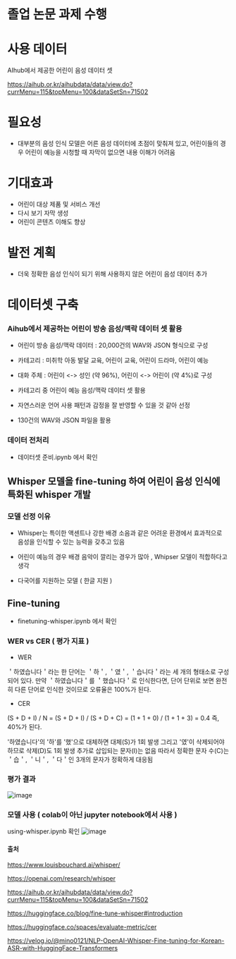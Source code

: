 # 졸업 논문 과제 수행

# 사용 데이터
AIhub에서 제공한 어린이 음성 데이터 셋

https://aihub.or.kr/aihubdata/data/view.do?currMenu=115&topMenu=100&dataSetSn=71502


# 필요성
- 대부분의 음성 인식 모델은 어른 음성 데이터에 초점이 맞춰져 있고, 어린이들의 경우 어린이 예능을 시청할 때 자막이 없으면 내용 이해가 어려움


# 기대효과
- 어린이 대상 제품 및 서비스 개선
- 다시 보기 자막 생성
- 어린이 콘텐츠 이해도 향상


# 발전 계획
- 더욱 정확한 음성 인식이 되기 위해 사용하지 않은 어린이 음성 데이터 추가




# 데이터셋 구축
### Aihub에서 제공하는 어린이 방송 음성/맥락 데이터 셋 활용

- 어린이 방송 음성/맥락 데이터 : 20,000건의 WAV와 JSON 형식으로 구성

- 카테고리 : 미취학 아동 발달 교육, 어린이 교육, 어린이 드라마, 어린이 예능

- 대화 주체 : 어린이 <-> 성인 (약 96%), 어린이 <-> 어린이 (약 4%)로 구성

- 카테고리 중 어린이 예능 음성/맥락 데이터 셋 활용

- 자연스러운 언어 사용 패턴과 감정을 잘 반영할 수 있을 것 같아 선정

- 130건의 WAV와 JSON 파일을 활용


### 데이터 전처리
- 데이터셋 준비.ipynb 에서 확인


## Whisper 모델을 fine-tuning 하여 어린이 음성 인식에 특화된 whisper 개발

### 모델 선정 이유
- Whisper는 특이한 액센트나 강한 배경 소음과 같은 어려운 환경에서 효과적으로 음성을 인식할 수 있는 능력을 갖추고 있음

- 어린이 예능의 경우 배경 음악이 깔리는 경우가 많아 , Whipser 모델이 적합하다고 생각
 
- 다국어를 지원하는 모델 ( 한글 지원 )


## Fine-tuning
- finetuning-whisper.ipynb 에서 확인

### WER vs CER ( 평가 지표 )
- WER

＇하였습니다＇라는 한 단어는 ＇하＇, ＇였＇, ＇습니다＇라는 세 개의 형태소로 구성되어 있다. 
만약 ＇하였습니다＇를 ＇했습니다＇로 인식한다면, 단어 단위로 보면 
완전히 다른 단어로 인식한 것이므로 오류율은 100%가 된다.

- CER

(S + D + I) / N = (S + D + I) / (S + D + C) = (1 + 1 + 0) / (1 + 1 + 3) = 0.4 즉, 40%가 된다.

'하였습니다'의 '하'를 '했'으로 대체하면 대체(S)가 1회 발생 
그리고 '였'이 삭제되어야 하므로 삭제(D)도 1회 발생 
추가로 삽입되는 문자(I)는 없음
따라서 정확한 문자 수(C)는 ＇습＇, ＇니＇, ＇다＇인 3개의 문자가 정확하게 대응됨


### 평가 결과

![image](https://github.com/kimseungwoo99/fine-tuning-whisper/assets/120182622/4f6e4f31-3e1c-4b46-a6a0-b27b922c618b)


### 모델 사용 ( colab이 아닌 jupyter notebook에서 사용 )

using-whisper.ipynb 확인
![image](https://github.com/kimseungwoo99/fine-tuning-whisper/assets/120182622/0ee29933-dda7-4b76-b7d0-9e5f7b25f34c)

#### 출처

https://www.louisbouchard.ai/whisper/

https://openai.com/research/whisper

https://aihub.or.kr/aihubdata/data/view.do?currMenu=115&topMenu=100&dataSetSn=71502

https://huggingface.co/blog/fine-tune-whisper#introduction

https://huggingface.co/spaces/evaluate-metric/cer

https://velog.io/@mino0121/NLP-OpenAI-Whisper-Fine-tuning-for-Korean-ASR-with-HuggingFace-Transformers



